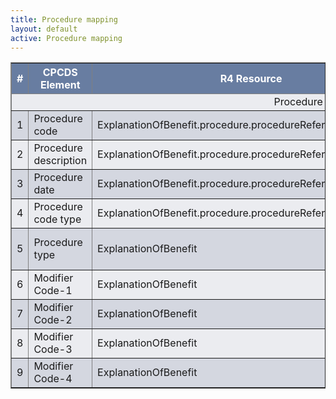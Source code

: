 ```yaml
---
title: Procedure mapping
layout: default
active: Procedure mapping
---
```


<style>
	th {
	  background-color:rgb(104,125,161) ;
	  color: white;
	}
	tr:nth-child(even) {background-color:rgb(235,236,240);}  
	tr:nth-child(odd) {background-color:rgb(212,215,224);}
</style>
<table border="1">
	<thead>
		<tr>
			<th> # </th>
			<th> CPCDS Element </th>
			<th> R4 Resource </th>
			<th> Profile Element </th>
			<th> Description </th>
		</tr>
		<tr>
			<td colspan="5" style="text-align:center;">Procedure (0-n) </td>
		</tr>
	</thead>
	<tbody>
		<tr>
			<td>1</td>
			<td>Procedure code</td>
			<td>ExplanationOfBenefit.procedure.procedureReference(Procedure)</td>
			<td>.code.coding.code</td>
			<td></td>
		</tr>
		<tr>
			<td>2</td>
			<td>Procedure description</td>
			<td>ExplanationOfBenefit.procedure.procedureReference(Procedure)</td>
			<td>.code.coding.display</td>
			<td></td>
		</tr>
		<tr>
			<td>3</td>
			<td>Procedure date</td>
			<td>ExplanationOfBenefit.procedure.procedureReference(Procedure)</td>
			<td>.performedPeriod</td>
			<td></td>
		</tr>
		<tr>
			<td>4</td>
			<td>Procedure code type</td>
			<td>ExplanationOfBenefit.procedure.procedureReference(Procedure)</td>
			<td>.code.coding.system</td>
			<td>CPT/HCPCS/ICD-PCS</td>
		</tr>
		<tr>
			<td>5</td>
			<td>Procedure type</td>
			<td>ExplanationOfBenefit</td>
			<td>.procedure.type</td>
			<td>primary, secondary, discharge, etc.</td>
		</tr>
		<tr>
			<td>6</td>
			<td>Modifier Code-1</td>
			<td>ExplanationOfBenefit</td>
			<td>.item.modifier</td>
			<td></td>
		</tr>
		<tr>
			<td>7</td>
			<td>Modifier Code-2</td>
			<td>ExplanationOfBenefit</td>
			<td>.item.modifier</td>
			<td></td>
		</tr>
		<tr>
			<td>8</td>
			<td>Modifier Code-3</td>
			<td>ExplanationOfBenefit</td>
			<td>.item.modifier</td>
			<td></td>
		</tr>
		<tr>
			<td>9</td>
			<td>Modifier Code-4</td>
			<td>ExplanationOfBenefit</td>
			<td>.item.modifier</td>
			<td></td>
		</tr>
	</tbody>
</table>